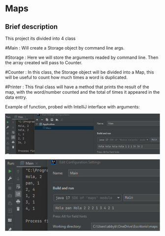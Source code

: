 # Maps

## Brief description

This project its divided into 4 class

#Main : Will create a Storage object by command line args. 

#Storage : Here we will store the arguments readed by command line. Then the array created will pass to Counter.

#Counter : In this class, the Storage object will be divided into a Map, this will be useful to count how much times a word is duplicated.

#Printer : This final class will have a method that prints the result of the map, with the word/number counted and the total of times it appeared in the data entry.


Example of function, probed with IntelliJ interface with arguments:


![img.png](img.png)


![img_1.png](img_1.png)